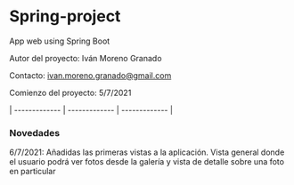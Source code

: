 # Spring-project
App web using Spring Boot

Autor del proyecto: Iván Moreno Granado

Contacto: ivan.moreno.granado@gmail.com

Comienzo del proyecto: 5/7/2021

| ------------- | ------------- | ------------- |
### Novedades ###

6/7/2021: Añadidas las primeras vistas a la aplicación. Vista general donde el usuario podrá ver fotos desde la galería y vista de detalle sobre una foto en particular
